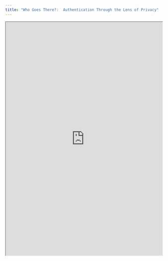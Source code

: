 ```yaml
---
title: "Who Goes There?:  Authentication Through the Lens of Privacy"
---
```



<iframe height="750" width="100%" src="https://ewelton.github.io/ktest/wiki.html#Who%20Goes%20There?:%20%20Authentication%20Through%20the%20Lens%20of%20Privacy"></iframe>
